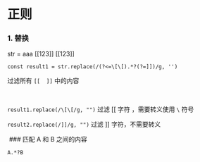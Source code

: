 # 正则

### 1. 替换

str = aaa [[123]] [[123]]

`const result1 = str.replace(/(?<=\[\[).*?(?=]])/g, '')`

过滤所有 `[[  ]]` 中的内容

‍

`result1.replace(/\[\[/g, "")` 过滤 [[ 字符 ，需要转义使用 `\` 符号

`result2.replace(/]]/g, "")` 过滤 ]] 字符，不需要转义

‍ ### 匹配 A 和 B 之间的内容

```markdown
A.*?B
```